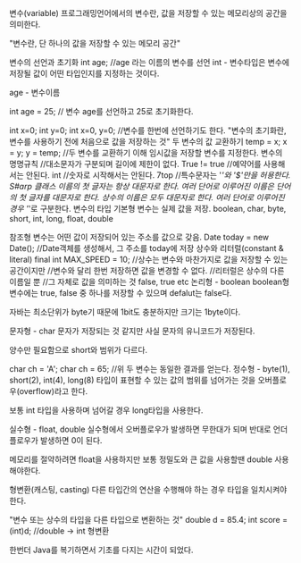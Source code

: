 변수(variable)
프로그래밍언어에서의 변수란, 값을 저장할 수 있는 메모리상의 공간을 의미한다.

"변수란, 단 하나의 값을 저장할 수 있는 메모리 공간"
 

변수의 선언과 초기화
int age; //age 라는 이름의 변수를 선언
int - 변수타입은 변수에 저장될 값이 어떤 타입인지를 지정하는 것이다.

age - 변수이름

int age = 25; // 변수 age를 선언하고 25로 초기화한다.

int x=0; int y=0;
int x=0, y=0; //변수를 한번에 선언하기도 한다.
"변수의 초기화란, 변수를 사용하기 전에 처음으로 값을 저장하는 것"
두 변수의 값 교환하기
temp = x;
x = y;
y = temp;
//두 변수를 교환하기 이해 임시값을 저장할 변수를 지정한다.
변수의 명명규칙
//대소문자가 구분되며 길이에 제한이 없다.
True != true
//예약어를 사용해서는 안된다.
int
//숫자로 시작해서는 안된다.
7top
//특수문자는 '_'와 '$'만을 허용한다.
S#arp
클래스 이름의 첫 글자는 항상 대문자로 한다.
여러 단어로 이루어진 이름은 단어의 첫 글자를 대문자로 한다.
상수의 이름은 모두 대문자로 한다. 여러 단어로 이루어진 경우 '_'로 구분한다.
변수의 타입
기본형 변수는 실제 값을 저장.
boolean, char, byte, short, int, long, float, double

참조형 변수는 어떤 값이 저장되어 있는 주소를 값으로 갖음.
Date today = new Date();
//Date객체를 생성해서, 그 주소를 today에 저장
상수와 리터럴(constant & literal)
final int MAX_SPEED = 10;
//상수는 변수와 마찬가지로 값을 저장할 수 있는 공간이지만
//변수와 달리 한번 저장하면 값을 변경할 수 없다.
//리터럴은 상수의 다른 이름일 뿐
//그 자체로 값을 의미하는 것
false, true etc
논리형 - boolean
boolean형 변수에는 true, false 중 하나를 저장할 수 있으며 defalut는 false다.

자바는 최소단위가 byte기 때문에 1bit도 충분하지만 크기는 1byte이다.

문자형 - char
문자가 저장되는 것 같지만 사실 문자의 유니코드가 저장된다.

양수만 필요함으로 short와 범위가 다르다.

char ch = 'A';
char ch = 65;
//위 두 변수는 동일한 결과를 얻는다.
정수형 - byte(1), short(2), int(4), long(8)
타입이 표현할 수 있는 값의 범위를 넘어가는 것을 오버플로우(overflow)라고 한다.

보통 int 타입을 사용하며 넘어갈 경우 long타입을 사용한다.

실수형 - float, double
실수형에서 오버플로우가 발생하면 무한대가 되며 반대로 언더플로우가 발생하면 0이 된다.

메모리를 절약하려면 float을 사용하지만 보통 정밀도와 큰 값을 사용할땐 double 사용해야한다.

 

형변환(캐스팅, casting)
다른 타입간의 연산을 수행해야 하는 경우 타입을 일치시켜야 한다.

"변수 또는 상수의 타입을 다른 타입으로 변환하는 것"
double d = 85.4;
int score = (int)d;
//double -> int 형변환
 

한번더 Java를 복기하면서 기초를 다지는 시간이 되었다.